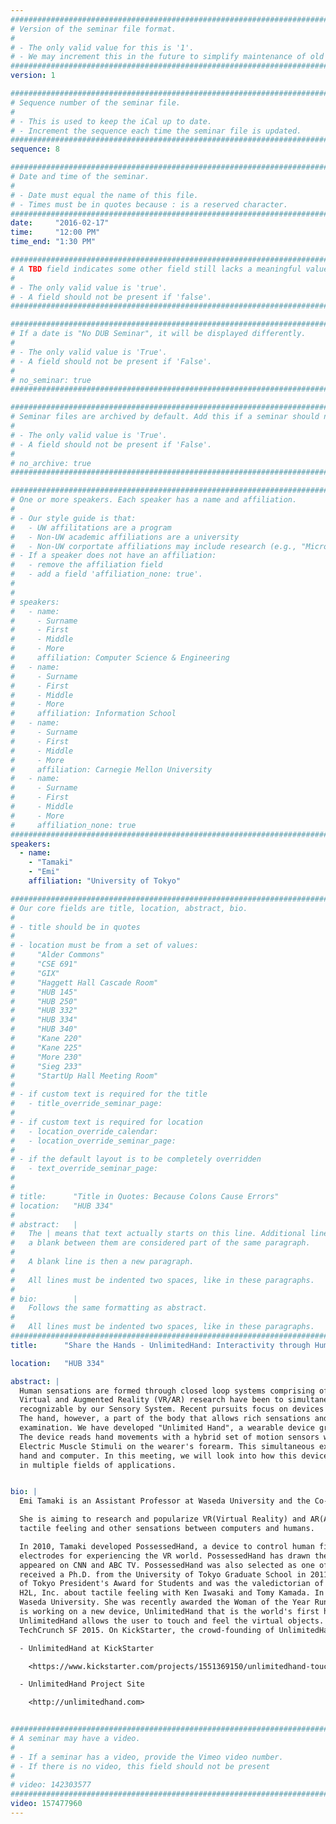 ```yaml
---
################################################################################
# Version of the seminar file format.
#
# - The only valid value for this is '1'.
# - We may increment this in the future to simplify maintenance of old seminars.
################################################################################
version: 1

################################################################################
# Sequence number of the seminar file.
#
# - This is used to keep the iCal up to date.
# - Increment the sequence each time the seminar file is updated.
################################################################################
sequence: 8

################################################################################
# Date and time of the seminar.
#
# - Date must equal the name of this file.
# - Times must be in quotes because : is a reserved character.
################################################################################
date:     "2016-02-17"
time:     "12:00 PM"
time_end: "1:30 PM"

################################################################################
# A TBD field indicates some other field still lacks a meaningful value.
#
# - The only valid value is 'true'.
# - A field should not be present if 'false'.
################################################################################

################################################################################
# If a date is "No DUB Seminar", it will be displayed differently.
#
# - The only valid value is 'True'.
# - A field should not be present if 'False'.
#
# no_seminar: true
################################################################################

################################################################################
# Seminar files are archived by default. Add this if a seminar should not be.
#
# - The only valid value is 'True'.
# - A field should not be present if 'False'.
#
# no_archive: true
################################################################################

################################################################################
# One or more speakers. Each speaker has a name and affiliation.
#
# - Our style guide is that:
#   - UW affilitations are a program
#   - Non-UW academic affiliations are a university
#   - Non-UW corportate affiliations may include research (e.g., "Microsoft Research")
# - If a speaker does not have an affiliation:
#   - remove the affiliation field
#   - add a field 'affiliation_none: true'.
#
#
# speakers:
#   - name: 
#     - Surname
#     - First
#     - Middle
#     - More
#     affiliation: Computer Science & Engineering 
#   - name: 
#     - Surname
#     - First
#     - Middle
#     - More
#     affiliation: Information School 
#   - name: 
#     - Surname
#     - First
#     - Middle
#     - More
#     affiliation: Carnegie Mellon University 
#   - name:
#     - Surname
#     - First
#     - Middle
#     - More
#     affiliation_none: true
################################################################################
speakers:
  - name:
    - "Tamaki"
    - "Emi"
    affiliation: "University of Tokyo"

################################################################################
# Our core fields are title, location, abstract, bio.
#
# - title should be in quotes
#
# - location must be from a set of values:
#     "Alder Commons"
#     "CSE 691"
#     "GIX"
#     "Haggett Hall Cascade Room"
#     "HUB 145"
#     "HUB 250"
#     "HUB 332"
#     "HUB 334"
#     "HUB 340"
#     "Kane 220"
#     "Kane 225"
#     "More 230"
#     "Sieg 233"
#     "StartUp Hall Meeting Room"
#
# - if custom text is required for the title
#   - title_override_seminar_page:
#
# - if custom text is required for location
#   - location_override_calendar:
#   - location_override_seminar_page:
#
# - if the default layout is to be completely overridden
#   - text_override_seminar_page:
#
#
# title:      "Title in Quotes: Because Colons Cause Errors"
# location:   "HUB 334"
#
# abstract:   |
#   The | means that text actually starts on this line. Additional lines without
#   a blank between them are considered part of the same paragraph.
#
#   A blank line is then a new paragraph.
#
#   All lines must be indented two spaces, like in these paragraphs.
#
# bio:        |
#   Follows the same formatting as abstract.
#
#   All lines must be indented two spaces, like in these paragraphs.
################################################################################
title:      "Share the Hands - UnlimitedHand: Interactivity through Human Hand Somatics"

location:   "HUB 334"

abstract: |
  Human sensations are formed through closed loop systems comprising of both an Input and an Output. The agenda for 
  Virtual and Augmented Reality (VR/AR) research have been to simultaneously provide the two, modeling sensations 
  recognizable by our Sensory System. Recent pursuits focus on devices that augment visual and auditory faculties. 
  The hand, however, a part of the body that allows rich sensations and expressions to be articulated, deserve closer 
  examination. We have developed "Unlimited Hand", a wearable device granting a human hand access to virtual dimensions. 
  The device reads hand movements with a hybrid set of motion sensors while triggering hand motions by exerting 
  Electric Muscle Stimuli on the wearer's forearm. This simultaneous exchange initiates a closed loop between human 
  hand and computer. In this meeting, we will look into how this device is capable of providing new tactile experiences 
  in multiple fields of applications.


bio: |
  Emi Tamaki is an Assistant Professor at Waseda University and the Co-Founder and Chief Researcher of H2L, Inc.

  She is aiming to research and popularize VR(Virtual Reality) and AR(Augmented Reality) in the transmission of the 
  tactile feeling and other sensations between computers and humans.

  In 2010, Tamaki developed PossessedHand, a device to control human finger movements by a computer and wearable 
  electrodes for experiencing the VR world. PossessedHand has drawn the attention of many scientific societies and has 
  appeared on CNN and ABC TV. PossessedHand was also selected as one of Time magazine's Best 50 Inventions. Tamaki 
  received a Ph.D. from the University of Tokyo Graduate School in 2011. In the same year, she received the University 
  of Tokyo President's Award for Students and was the valedictorian of her class. In 2012, she started up a company, 
  H2L, Inc. about tactile feeling with Ken Iwasaki and Tomy Kamada. In 2013, Tamaki resumed research activities at 
  Waseda University. She was recently awarded the Woman of the Year Runner-up Prize in the Nikkei Woman. From 2013 she 
  is working on a new device, UnlimitedHand that is the world's first haptic controller in the VR game world. 
  UnlimitedHand allows the user to touch and feel the virtual objects. UnlimitedHand was launched at September, 2015 at 
  TechCrunch SF 2015. On KickStarter, the crowd-founding of UnlimitedHand reached their goal in just 22 hours.

  - UnlimitedHand at KickStarter 

    <https://www.kickstarter.com/projects/1551369150/unlimitedhand-touch-and-feel-the-game-world/description>

  - UnlimitedHand Project Site 

    <http://unlimitedhand.com>


################################################################################
# A seminar may have a video.
#
# - If a seminar has a video, provide the Vimeo video number.
# - If there is no video, this field should not be present
#
# video: 142303577
################################################################################
video: 157477960
---
```

